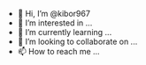 - 👋 Hi, I’m @kibor967
- 👀 I’m interested in ...
- 🌱 I’m currently learning ...
- 💞️ I’m looking to collaborate on ...
- 📫 How to reach me ...

<!---
kibor967/kibor967 is a ✨ special ✨ repository because its `README.md` (this file) appears on your GitHub profile.
You can click the Preview link to take a look at your changes.
--->


